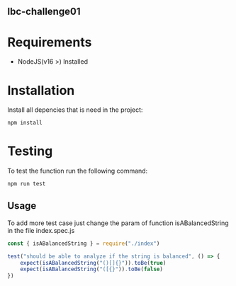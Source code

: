 ## lbc-challenge01
# Requirements
- NodeJS(v16 >) Installed

# Installation

Install all depencies that is need in the project:

```bash
npm install
```

# Testing
To test the function run the following command:

```bash
npm run test
```
## Usage
To add more test case just change the param of function isABalancedString in the file index.spec.js

```javascript
const { isABalancedString } = require("./index")

test("should be able to analyze if the string is balanced", () => {
    expect(isABalancedString("()[]{}")).toBe(true)
    expect(isABalancedString("([{}")).toBe(false)
})
```
